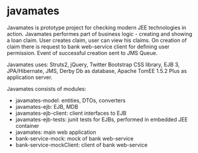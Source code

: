 javamates
=========

  Javamates is prototype project for checking modern JEE technologies
in action. Javamates performes part of business logic - creating and showing 
a loan claim. User creates claim, user can view his claims. On creation of 
claim there is request to bank web-service client for defining user permission.
Event of successful creation sent to JMS Queue.

  Javamates uses: Struts2, jQuery, Twitter Bootstrap CSS library, EJB 3, JPA/Hibernate, JMS, Derby Db as database, Apache TomEE 1.5.2 Plus as application server.

  Javamates consists of modules:
* javamates-model: entities, DTOs, converters
* javamates-ejb: EJB, MDB
* javamates-ejb-client: client interfaces to EJB
* javamates-ejb-tests: junit tests for EJBs, performed in embedded JEE container
* javamates: main web application
* bank-service-mock: mock of bank web-service
* bank-service-mockClient: client of bank web-service
